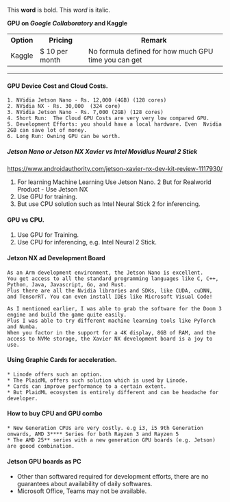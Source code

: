 This **word** is bold. This <em>word</em> is italic.

<div>
    <b> GPU on <em>Google Collaboratory</em> and Kaggle </b>
    <table>
        <tr>
            <th>Option</th>
            <th>Pricing</th>
            <th>Remark</th>
        </tr>
        <tr>
            <td>Kaggle</td>
            <td> $ 10 per month</td>
            <td> No formula defined for how much GPU time you can get</td>
        </tr>
    </table>
    <hr>
 </div>


#### GPU Device Cost and Cloud Costs.

    1. NVidia Jetson Nano - Rs. 12,000 (4GB) (128 cores)
    2. NVidia NX - Rs. 30,000  (324 core)
    3. NVidia Jetson Nano - Rs. 7,000 (2GB) (128 cores)
    4. Short Run:  The Cloud GPU Costs are very very low compared GPU.
    5. Development Efforts: you should have a local hardware. Even  Nvidia 2GB can save lot of money.
    6. Long Run: Owning GPU can be worth.
    
    
##### Jetson Nano or Jetson NX Xavier vs Intel Movidius Neural 2 Stick
https://www.androidauthority.com/jetson-xavier-nx-dev-kit-review-1117930/

   1. For learning Machine Learning Use Jetson Nano.
   2  But for Realworld Product - Use Jetson NX
   3. Use GPU for training.
   4. But use CPU solution such as Intel Neural Stick 2 for inferencing.
   
 #### GPU vs CPU.
 
   1. Use GPU for Training. 
   2. Use CPU for inferencing, e.g. Intel Neural 2 Stick.
   
#### Jetxon NX ad Development Board
    As an Arm development environment, the Jetson Nano is excellent. 
    You get access to all the standard programming languages like C, C++, Python, Java, Javascript, Go, and Rust. 
    Plus there are all the Nvidia libraries and SDKs, like CUDA, cuDNN, and TensorRT. You can even install IDEs like Microsoft Visual Code!

    As I mentioned earlier, I was able to grab the software for the Doom 3 engine and build the game quite easily. 
    Plus I was able to try different machine learning tools like PyTorch and Numba. 
    When you factor in the support for a 4K display, 8GB of RAM, and the access to NVMe storage, the Xavier NX development board is a joy to use.


#### Using Graphic Cards for acceleration.

    * Linode offers such an option. 
    * The PlaidML offers such solution which is used by Linode.
    * Cards can improve performance to a certain extent.
    * But PlaidML ecosystem is entirely different and can be headache for developer.
    
    
####  How to buy CPU and GPU combo

    * New Generation CPUs are very costly. e.g i3, i5 9th Generation onwards, AMD 3**** Series for both Rayzen 3 and Rayzen 5
    * The AMD 25** series with a new generation GPU boards (e.g. Jetson) are goood combination.
    
#### Jetson GPU boards as PC

   * Other than softwared required for development efforts, there are no guarantees about availability of daily softwares.
   * Microsoft Office, Teams may not be available.


    
